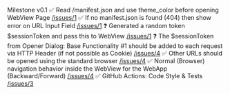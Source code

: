 Milestone v0.1
✅ Read <url>/manifest.json and use theme_color before opening WebView Page [/issues/1](https://github.com/luke-/app/issues/1)
✅ If no manifest.json is found (404) then show error on URL Input Field [/issues/1](https://github.com/luke-/app/issues/1)
❓ Generated a random token $sessionToken and pass this to WebView [/issues/1](https://github.com/luke-/app/issues/1)
❓ The $sessionToken from Opener Dialog: Base Functionality #1 should be added to each request via HTTP Header (if not possible as Cookie) [/issues/4](https://github.com/luke-/app/issues/4)
✅ Other URLs should be opened using the standard browser [/issues/4](https://github.com/luke-/app/issues/4)
✅ Normal (Browser) navigation behavior inside the WebView for the WebApp (Backward/Forward) [/issues/4](https://github.com/luke-/app/issues/4)
✅ GitHub Actions: Code Style & Tests [/issues/3](https://github.com/luke-/app/issues/3)